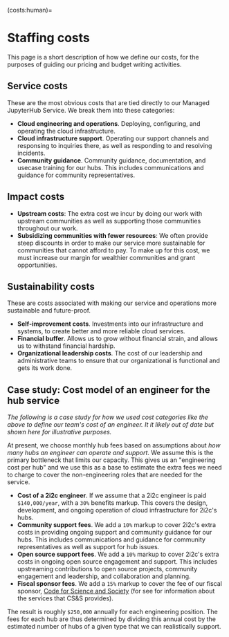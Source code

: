 (costs:human)=

# Staffing costs

This page is a short description of how we define our costs, for the purposes of guiding our pricing and budget writing activities.

## Service costs

These are the most obvious costs that are tied directly to our Managed JupyterHub Service.
We break them into these categories:

- **Cloud engineering and operations**. Deploying, configuring, and operating the cloud infrastructure.
- **Cloud infrastructure support**. Operating our support channels and responsing to inquiries there, as well as responding to and resolving incidents.
- **Community guidance**. Community guidance, documentation, and usecase training for our hubs. This includes communications and guidance for community representatives.

## Impact costs

- **Upstream costs**: The extra cost we incur by doing our work with upstream communities as well as supporting those communities throughout our work.
- **Subsidizing communities with fewer resources**: We often provide steep discounts in order to make our service more sustainable for communities that cannot afford to pay.
  To make up for this cost, we must increase our margin for wealthier communities and grant opportunities.

## Sustainability costs

These are costs associated with making our service and operations more sustainable and future-proof.

- **Self-improvement costs**. Investments into our infrastructure and systems, to create better and more reliable cloud services.
- **Financial buffer**. Allows us to grow without financial strain, and allows us to withstand financial hardship.
- **Organizational leadership costs**. The cost of our leadership and administrative teams to ensure that our organizational is functional and gets its work done.

## Case study: Cost model of an engineer for the hub service

_The following is a case study for how we used cost categories like the above to define our team's cost of an engineer. It it likely out of date but shown here for illustrative purposes._

At present, we choose monthly hub fees based on assumptions about _how many hubs an engineer can operate and support_.
We assume this is the primary bottleneck that limits our capacity.
This gives us an "engineering cost per hub" and we use this as a base to estimate the extra fees we need to charge to cover the non-engineering roles that are needed for the service.

- **Cost of a 2i2c engineer**. If we assume that a 2i2c engineer is paid `$140,000/year`, with a `30%` benefits markup. This covers the design, development, and ongoing operation of cloud infrastructure for 2i2c's hubs.
- **Community support fees**. We add a `10%` markup to cover 2i2c's extra costs in providing ongoing support and community guidance for our hubs. This includes communications and guidance for community representatives as well as support for hub issues.
- **Open source support fees**. We add a `10%` markup to cover 2i2c's extra costs in ongoing open source engagement and support. This includes upstreaming contributions to open source projects, community engagement and leadership, and collaboration and planning.
- **Fiscal sponsor fees**. We add a `15%` markup to cover the fee of our fiscal sponsor, [Code for Science and Society](https://codeforscience.org/) (for see [](structure:fiscal-sponsor) for information about the services that CS&S provides).

The result is roughly `$250,000` annually for each engineering position.
The fees for each hub are thus determined by dividing this annual cost by the estimated number of hubs of a given type that we can realistically support.
